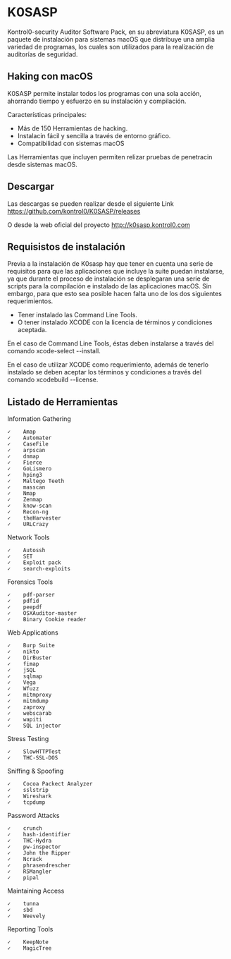 # K0SASP
Kontrol0-security Auditor Software Pack, en su abreviatura K0SASP, es un paquete de instalación para sistemas macOS que distribuye una amplia variedad de programas, los cuales son utilizados para la realización de auditorías de seguridad.

Haking con macOS
---------------------------------------
K0SASP permite instalar todos los programas con una sola acción, ahorrando tiempo y esfuerzo en su instalación y compilación.

Características principales:
+ Más de 150 Herramientas de hacking.
+ Instalacin fácil y sencilla a través de entorno gráfico.
+ Compatibilidad con sistemas macOS

Las Herramientas que incluyen permiten relizar pruebas de penetracin desde sistemas macOS.

Descargar
-----------------
Las descargas se pueden realizar desde el siguiente Link https://github.com/kontrol0/K0SASP/releases

O desde la web oficial del proyecto http://k0sasp.kontrol0.com


Requisistos de instalación
-----------------
Previa a la instalación de K0sasp hay que tener en cuenta una serie de requisitos para que las aplicaciones que incluye la suite puedan instalarse, ya que durante el proceso de instalación se desplegaran una serie de scripts para la compilación e instalado de las aplicaciones macOS. Sin embargo, para que esto sea posible hacen falta uno de los dos siguientes requerimientos.

* Tener instalado las Command Line Tools.
* O tener instalado XCODE con la licencia de términos y condiciones aceptada.

En el caso de Command Line Tools, éstas deben instalarse a través del comando xcode-select --install.

En el caso de utilizar XCODE como requerimiento, además de tenerlo instalado se deben aceptar los términos y condiciones a través del comando xcodebuild --license.

Listado de Herramientas
-----------------

Information Gathering
 
    ✓    Amap
    ✓    Automater
    ✓    CaseFile
    ✓    arpscan
    ✓    dnmap
    ✓    Fierce
    ✓    GoLismero
    ✓    hping3 
    ✓    Maltego Teeth
    ✓    masscan
    ✓    Nmap
    ✓    Zenmap
    ✓    know-scan
    ✓    Recon-ng
    ✓    theHarvester
    ✓    URLCrazy

Network Tools

    ✓    Autossh
    ✓    SET
    ✓    Exploit pack
    ✓    search-exploits

Forensics Tools

    ✓    pdf-parser
    ✓    pdfid
    ✓    peepdf
    ✓    OSXAuditor-master
    ✓    Binary Cookie reader

Web Applications

    ✓    Burp Suite
    ✓    nikto
    ✓    DirBuster
    ✓    fimap
    ✓    jSQL
    ✓    sqlmap
    ✓    Vega
    ✓    Wfuzz
    ✓    mitmproxy
    ✓    mitmdump
    ✓    zaproxy
    ✓    webscarab
    ✓    wapiti
    ✓    SQL injector

Stress Testing

    ✓    SlowHTTPTest
    ✓    THC-SSL-DOS

Sniffing & Spoofing

    ✓    Cocoa Packect Analyzer
    ✓    sslstrip
    ✓    Wireshark
    ✓    tcpdump

Password Attacks

    ✓    crunch
    ✓    hash-identifier
    ✓    THC-Hydra
    ✓    pw-inspector
    ✓    John the Ripper
    ✓    Ncrack
    ✓    phrasendrescher
    ✓    RSMangler
    ✓    pipal

Maintaining Access

    ✓    tunna
    ✓    sbd
    ✓    Weevely

Reporting Tools

    ✓    KeepNote
    ✓    MagicTree
